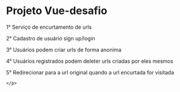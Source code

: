 <h1>Projeto Vue-desafio</h1>

<div>
    <p>
        1° Serviço de encurtamento de urls
    </p>
    <p>
        2° Cadastro de usuário sign up/login
    </p>
    <p>
        3° Usuários podem criar urls de forma anonima
    </p>
    <p>
        4° Usuários registrados podem deleter urls criadas por eles mesmos
    </p>
    <p>
        5° Redirecionar para a url original quando a url encurtada for visitada
    </p>
    <p>
        
    </p>
</div>
